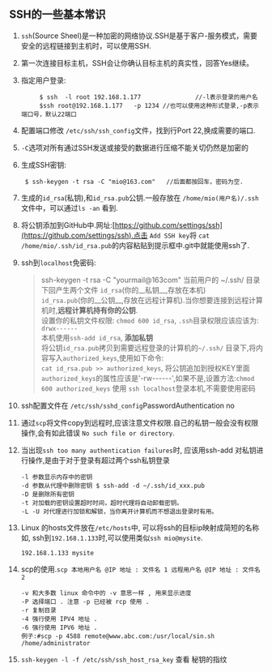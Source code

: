 SSH的一些基本常识
--
1. `ssh`(Source Sheel)是一种加密的网络协议.SSH是基于客户-服务模式，需要安全的远程链接到主机时，可以使用SSH.
2. 第一次连接目标主机，SSH会让你确认目标主机的真实性，回答Yes继续。
3. 指定用户登录:

            $ ssh  -l root 192.168.1.177               //-l表示登录的用户名
            $ssh root@192.168.1.177   -p 1234 //也可以使用这种形式登录,-p表示端口号，默认22端口
  
4. 配置端口修改 `/etc/ssh/ssh_config`文件，找到行Port 22,换成需要的端口.
5. `-C`选项对所有通过SSH发送或接受的数据进行压缩不能关切仍然是加密的
6. 生成SSH密钥:

        $ ssh-keygen -t rsa -C "mio@163.com"   //后面都按回车，密码为空.

7. 生成的`id_rsa`(私钥),和`id_rsa.pub`公钥.一般存放在 `/home/mio(用户名)/.ssh`文件中，可以通过`ls -an` 看到.
8. 将公钥添加到GitHub中.网址:[https://github.com/settings/ssh](https://github.com/settings/ssh).点击 `Add SSH key`将 `cat /home/mio/.ssh/id_rsa.pub`的内容粘贴到提示框中.git中就能使用ssh了.

8. ssh到`localhost`免密码:
	> ssh-keygen -t rsa -C "yourmail@163com"
	> 当前用户的 ~/.ssh/ 目录下回产生两个文件 `id_rsa`(你的__私钥__,存放在本机)  
	> `id_rsa.pub`(你的__公钥__,存放在远程计算机).当你想要连接到远程计算机时,__远程计算机持有你的公钥__.  
	> 设置你的私钥文件权限: `chmod 600 id_rsa`, `.ssh`目录权限应该应该为: `drwx------`  
	> 本机使用`ssh-add id_rsa`, __添加私钥__  
	> 将公钥`id_rsa.pub`拷贝到需要远程登录的计算机的`~/.ssh/` 目录下,将内容写入`authorized_keys`,使用如下命令:  
	> `cat id_rsa.pub >> authorized_keys`, 将公钥追加到授权KEY里面  
	> `authorized_keys`的属性应该是'-rw------',如果不是,设置方法:`chmod 600 authorized_keys`
	> 使用 `ssh localhost`登录本机,不需要使用密码

9. ssh配置文件在 `/etc/ssh/sshd_config`PasswordAuthentication no
10. 通过`scp`将文件copy到远程时,应该注意文件权限.自己的私钥一般会没有权限操作,会有如此错误 `No such file or directory`.
11. 当出现`ssh too many authentication failures`时, 应该用ssh-add 对私钥进行操作,是由于对于登录有超过两个ssh私钥登录

		-l 参数显示内存中的密钥
		-d 参数从代理中删除密钥 $ ssh-add -d ~/.ssh/id_xxx.pub
		-D 是删除所有密钥
		-t 对加载的密钥设置超时时间，超时代理将自动卸载密钥。
		-L -U 对代理进行加锁和解锁，当你离开计算机而不想退出登录时有用。

12. Linux 的hosts文件放在`/etc/hosts`中, 可以将ssh的目标ip映射成简短的名称如, ssh到`192.168.1.133`时,可以使用类似`ssh mio@mysite`.

		192.168.1.133 mysite
        
13. scp的使用.`scp 本地用户名 @IP 地址 : 文件名 1 远程用户名 @IP 地址 : 文件名 2 `

        -v 和大多数 linux 命令中的 -v 意思一样 , 用来显示进度 
        -P 选择端口 . 注意 -p 已经被 rcp 使用 . 
        -r 复制目录
        -4 强行使用 IPV4 地址 . 
        -6 强行使用 IPV6 地址 .
        例子:#scp -p 4588 remote@www.abc.com:/usr/local/sin.sh /home/administrator
14. `ssh-keygen -l -f /etc/ssh/ssh_host_rsa_key` 查看 秘钥的指纹